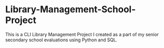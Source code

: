 # Library-Management-School-Project
This is a CLI Library Management Project I created as a part of my senior secondary school evaluations using Python and SQL.
